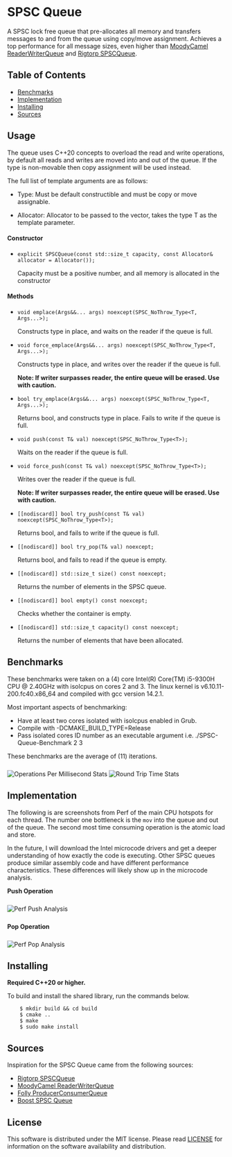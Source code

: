 # SPSC Queue

A SPSC lock free queue that pre-allocates all memory and transfers messages to and from the queue using copy/move assignment. Achieves a top performance for all message sizes, even higher than [MoodyCamel ReaderWriterQueue](https://github.com/cameron314/readerwriterqueue)
and [Rigtorp SPSCQueue](https://github.com/rigtorp/SPSCQueue).

## Table of Contents

- [Benchmarks](#Benchmarks)
- [Implementation](#Implementation)
- [Installing](#Installing)
- [Sources](#Sources)

## Usage

The queue uses C++20 concepts to overload the read and write operations, by default all reads and writes are moved into and out of
the queue. If the type is non-movable then copy assignment will be used instead.

The full list of template arguments are as follows:

- Type: Must be default constructible and must be copy or move assignable.

- Allocator: Allocator to be passed to the vector, takes the type T as the template parameter.

#### Constructor

- `explicit SPSCQueue(const std::size_t capacity, const Allocator& allocator = Allocator());`

  Capacity must be a positive number, and all memory is allocated in the constructor

#### Methods

- `void emplace(Args&&... args) noexcept(SPSC_NoThrow_Type<T, Args...>);`

  Constructs type in place, and waits on the reader if the queue is full.

- `void force_emplace(Args&&... args) noexcept(SPSC_NoThrow_Type<T, Args...>);`

  Constructs type in place, and writes over the reader if the queue is full.

  **Note: If writer surpasses reader, the entire queue will be erased. Use with caution.**

- `bool try_emplace(Args&&... args) noexcept(SPSC_NoThrow_Type<T, Args...>);`

  Returns bool, and constructs type in place. Fails to write if the queue is full.

- `void push(const T& val) noexcept(SPSC_NoThrow_Type<T>);`

  Waits on the reader if the queue is full.

- `void force_push(const T& val) noexcept(SPSC_NoThrow_Type<T>);`

  Writes over the reader if the queue is full.

  **Note: If writer surpasses reader, the entire queue will be erased. Use with caution.**

- `[[nodiscard]] bool try_push(const T& val) noexcept(SPSC_NoThrow_Type<T>);`

  Returns bool, and fails to write if the queue is full.

- `[[nodiscard]] bool try_pop(T& val) noexcept;`

  Returns bool, and fails to read if the queue is empty.

- `[[nodiscard]] std::size_t size() const noexcept;`

  Returns the number of elements in the SPSC queue.

- `[[nodiscard]] bool empty() const noexcept;`

  Checks whether the container is empty.

- `[[nodiscard]] std::size_t capacity() const noexcept;`

  Returns the number of elements that have been allocated.

## Benchmarks

These benchmarks were taken on a (4) core Intel(R) Core(TM) i5-9300H CPU @ 2.40GHz with isolcpus on cores 2 and 3.
The linux kernel is v6.10.11-200.fc40.x86_64 and compiled with gcc version 14.2.1.

Most important aspects of benchmarking:

- Have at least two cores isolated with isolcpus enabled in Grub.
- Compile with -DCMAKE_BUILD_TYPE=Release
- Pass isolated cores ID number as an executable argument i.e. ./SPSC-Queue-Benchmark 2 3

These benchmarks are the average of (11) iterations.

<img src="https://raw.githubusercontent.com/drogalis/SPSC-Queue/refs/heads/main/assets/Operations%20per%20Millisecond.png" alt="Operations Per Millisecond Stats" style="padding-top: 10px;">

<img src="https://raw.githubusercontent.com/drogalis/SPSC-Queue/refs/heads/main/assets/Round%20Trip%20Time%20(ns).png" alt="Round Trip Time Stats" style="padding-top: 10px;">

## Implementation

The following is are screenshots from Perf of the main CPU hotspots for each thread. The number one bottleneck is the `mov` into the queue and out of the queue. The second most time consuming operation is the atomic load and store.

In the future, I will download the Intel microcode drivers and get a deeper understanding of how exactly the code is executing. Other SPSC queues produce similar assembly code and have different performance characteristics. These differences will likely show up in the microcode analysis.

**Push Operation**

<img src="https://raw.githubusercontent.com/drogalis/SPSC-Queue/refs/heads/main/assets/perf-push.png" alt="Perf Push Analysis" style="padding-top: 10px; padding-bottom: 10px;">

**Pop Operation**

<img src="https://raw.githubusercontent.com/drogalis/SPSC-Queue/refs/heads/main/assets/perf-pop.png" alt="Perf Pop Analysis" style="padding-top: 10px;">

## Installing

**Required C++20 or higher.**

To build and install the shared library, run the commands below.

```
    $ mkdir build && cd build
    $ cmake ..
    $ make
    $ sudo make install
```

## Sources

Inspiration for the SPSC Queue came from the following sources:

- [Rigtorp SPSCQueue](https://github.com/rigtorp/SPSCQueue)
- [MoodyCamel ReaderWriterQueue](https://github.com/cameron314/readerwriterqueue)
- [Folly ProducerConsumerQueue](https://github.com/facebook/folly/blob/main/folly/ProducerConsumerQueue.h)
- [Boost SPSC Queue](https://www.boost.org/doc/libs/1_60_0/boost/lockfree/spsc_queue.hpp)

## License

This software is distributed under the MIT license. Please read [LICENSE](https://github.com/drogalis/Flat-Map-RB-Tree/blob/main/LICENSE) for information on the software availability and distribution.
